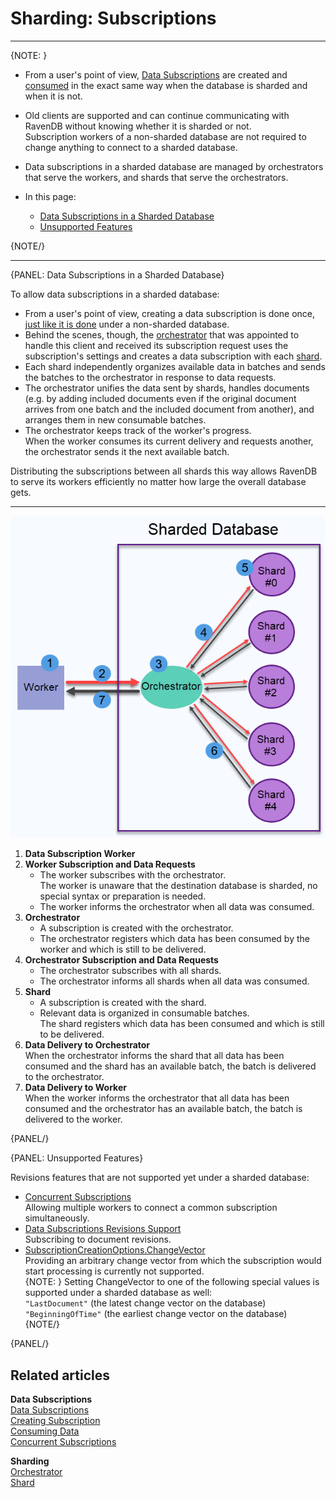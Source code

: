 ﻿# Sharding: Subscriptions
---

{NOTE: }

* From a user's point of view, [Data Subscriptions](../client-api/data-subscriptions/what-are-data-subscriptions) 
  are created and [consumed](../client-api/data-subscriptions/consumption/how-to-consume-data-subscription) 
  in the exact same way when the database is sharded and when it is not.  
  
* Old clients are supported and can continue communicating with RavenDB 
  without knowing whether it is sharded or not.  
  Subscription workers of a non-sharded database are not required to change 
  anything to connect to a sharded database.  

* Data subscriptions in a sharded database are managed by orchestrators 
  that serve the workers, and shards that serve the orchestrators.  

* In this page:  
  * [Data Subscriptions in a Sharded Database](../sharding/subscriptions#data-subscriptions-in-a-sharded-database)  
  * [Unsupported Features](../sharding/subscriptions#unsupported-features)  

{NOTE/}

---

{PANEL: Data Subscriptions in a Sharded Database}

To allow data subscriptions in a sharded database:  

* From a user's point of view, creating a data subscription is 
  done once, [just like it is done](../client-api/data-subscriptions/creation/how-to-create-data-subscription) 
  under a non-sharded database.  
* Behind the scenes, though, the [orchestrator](../sharding/overview#client-server-communication) 
  that was appointed to handle this client and received its 
  subscription request uses the subscription's settings and 
  creates a data subscription with each [shard](../sharding/overview#shards).  
* Each shard independently organizes available data in batches 
  and sends the batches to the orchestrator in response to data 
  requests.  
* The orchestrator unifies the data sent by shards, handles 
  documents (e.g. by adding included documents even if the 
  original document arrives from one batch and the included 
  document from another), and arranges them in new consumable 
  batches.  
* The orchestrator keeps track of the worker's progress.  
  When the worker consumes its current delivery and requests 
  another, the orchestrator sends it the next available batch.  

Distributing the subscriptions between all shards this way 
allows RavenDB to serve its workers efficiently no matter 
how large the overall database gets.  

---

![Subscription](images/subscriptions.png "Subscription")

1. **Data Subscription Worker**  
2. **Worker Subscription and Data Requests**  
    * The worker subscribes with the orchestrator.  
      The worker is unaware that the destination database is sharded, 
      no special syntax or preparation is needed.  
    * The worker informs the orchestrator when all data was consumed.  
3. **Orchestrator**  
    * A subscription is created with the orchestrator.  
    * The orchestrator registers which data has been consumed by the worker 
      and which is still to be delivered.  
4. **Orchestrator Subscription and Data Requests**  
    * The orchestrator subscribes with all shards.  
    * The orchestrator informs all shards when all data was consumed.  
5. **Shard**  
    * A subscription is created with the shard.  
    * Relevant data is organized in consumable batches.  
      The shard registers which data has been consumed and which is still 
      to be delivered.  
6. **Data Delivery to Orchestrator**  
   When the orchestrator informs the shard that all data has been consumed 
   and the shard has an available batch, the batch is delivered to the orchestrator.  
6. **Data Delivery to Worker**  
   When the worker informs the orchestrator that all data has been consumed 
   and the orchestrator has an available batch, the batch is delivered to the worker.  

{PANEL/}

{PANEL: Unsupported Features}

Revisions features that are not supported yet under a sharded database:  

* [Concurrent Subscriptions](../client-api/data-subscriptions/concurrent-subscriptions)  
  Allowing multiple workers to connect a common subscription simultaneously.  
* [Data Subscriptions Revisions Support](../client-api/data-subscriptions/advanced-topics/subscription-with-revisioning)  
  Subscribing to document revisions.  
* [SubscriptionCreationOptions.ChangeVector](../client-api/data-subscriptions/creation/api-overview#subscriptioncreationoptions<t>)  
  Providing an arbitrary change vector from which the subscription would start processing 
  is currently not supported.  
  {NOTE: }
  Setting ChangeVector to one of the following special values is supported 
  under a sharded database as well:  
  `"LastDocument"` (the latest change vector on the database)  
  `"BeginningOfTime"`  (the earliest change vector on the database)  
  {NOTE/}


{PANEL/}

## Related articles

**Data Subscriptions**  
[Data Subscriptions](../client-api/data-subscriptions/what-are-data-subscriptions)  
[Creating Subscription](../client-api/data-subscriptions/creation/how-to-create-data-subscription)  
[Consuming Data](../client-api/data-subscriptions/consumption/how-to-consume-data-subscription)  
[Concurrent Subscriptions](../client-api/data-subscriptions/concurrent-subscriptions)  

**Sharding**  
[Orchestrator](../sharding/overview#client-server-communication)  
[Shard](../sharding/overview#shards)  

